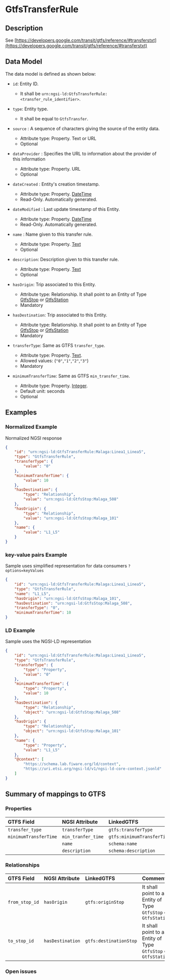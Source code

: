 # GtfsTransferRule

## Description

See
[https://developers.google.com/transit/gtfs/reference/#transferstxt](https://developers.google.com/transit/gtfs/reference/#transferstxt)

## Data Model

The data model is defined as shown below:

-   `id`: Entity ID.

    -   It shall be `urn:ngsi-ld:GtfsTransferRule:<transfer_rule_identifier>`.

-   `type`: Entity type.

    -   It shall be equal to `GtfsTransfer`.

-   `source` : A sequence of characters giving the source of the entity data.

    -   Attribute type: Property. Text or URL
    -   Optional

-   `dataProvider` : Specifies the URL to information about the provider of this
    information

    -   Attribute type: Property. URL
    -   Optional

-   `dateCreated` : Entity's creation timestamp.

    -   Attribute type: Property. [DateTime](https://schema.org/DateTime)
    -   Read-Only. Automatically generated.

-   `dateModified` : Last update timestamp of this Entity.

    -   Attribute type: Property. [DateTime](https://schema.org/DateTime)
    -   Read-Only. Automatically generated.

-   `name` : Name given to this transfer rule.

    -   Attribute type: Property. [Text](https://schema.org/Text)
    -   Optional

-   `description`: Description given to this transfer rule.

    -   Attribute type: Property. [Text](https://schema.org/Text)
    -   Optional

-   `hasOrigin`: Trip associated to this Entity.

    -   Attribute type: Relationship. It shall point to an Entity of Type
        [GtfsStop](../../GtfsStop/doc/spec.md) or
        [GtfsStation](../../GtfsStation/doc/spec.md)
    -   Mandatory

-   `hasDestination`: Trip associated to this Entity.

    -   Attribute type: Relationship. It shall point to an Entity of Type
        [GtfsStop](../../GtfsStop/doc/spec.md) or
        [GtfsStation](../../GtfsStation/doc/spec.md)
    -   Mandatory

-   `transferType`: Same as GTFS `transfer_type`.

    -   Attribute type: Property. [Text](https://schema.org/Text).
    -   Allowed values: (`"0"`,`"1"`,`"2"`,`"3"`)
    -   Mandatory

-   `minimumTransferTime`: Same as GTFS `min_transfer_time`.
    -   Attribute type: Property. [Integer](https://schema.org/Integer).
    -   Default unit: seconds
    -   Optional

## Examples

### Normalized Example

Normalized NGSI response

```json
{
    "id": "urn:ngsi-ld:GtfsTransferRule:Malaga:Linea1_Linea5",
    "type": "GtfsTransferRule",
    "transferType": {
        "value": "0"
    },
    "minimumTransferTime": {
        "value": 10
    },
    "hasDestination": {
        "type": "Relationship",
        "value": "urn:ngsi-ld:GtfsStop:Malaga_508"
    },
    "hasOrigin": {
        "type": "Relationship",
        "value": "urn:ngsi-ld:GtfsStop:Malaga_101"
    },
    "name": {
        "value": "L1_L5"
    }
}
```

### key-value pairs Example

Sample uses simplified representation for data consumers `?options=keyValues`

```json
{
    "id": "urn:ngsi-ld:GtfsTransferRule:Malaga:Linea1_Linea5",
    "type": "GtfsTransferRule",
    "name": "L1_L5",
    "hasOrigin": "urn:ngsi-ld:GtfsStop:Malaga_101",
    "hasDestination": "urn:ngsi-ld:GtfsStop:Malaga_508",
    "transferType": "0",
    "minimumTransferTime": 10
}
```

### LD Example

Sample uses the NGSI-LD representation

```json
{
    "id": "urn:ngsi-ld:GtfsTransferRule:Malaga:Linea1_Linea5",
    "type": "GtfsTransferRule",
    "transferType": {
        "type": "Property",
        "value": "0"
    },
    "minimumTransferTime": {
        "type": "Property",
        "value": 10
    },
    "hasDestination": {
        "type": "Relationship",
        "object": "urn:ngsi-ld:GtfsStop:Malaga_508"
    },
    "hasOrigin": {
        "type": "Relationship",
        "object": "urn:ngsi-ld:GtfsStop:Malaga_101"
    },
    "name": {
        "type": "Property",
        "value": "L1_L5"
    },
    "@context": [
        "https://schema.lab.fiware.org/ld/context",
        "https://uri.etsi.org/ngsi-ld/v1/ngsi-ld-core-context.jsonld"
    ]
}
```

## Summary of mappings to GTFS

### Properties

| GTFS Field            | NGSI Attribute     | LinkedGTFS                 | Comment |
| :-------------------- | :----------------- | :------------------------- | :------ |
| `transfer_type`       | `transferType`     | `gtfs:transferType`        |         |
| `minimumTransferTime` | `min_tranfer_time` | `gtfs:minimumTransferTime` |         |
|                       | `name`             | `schema:name`              |         |
|                       | `description`      | `schema:description`       |         |

### Relationships

| GTFS Field     | NGSI Attribute   | LinkedGTFS             | Comment                                                         |
| :------------- | :--------------- | :--------------------- | :-------------------------------------------------------------- |
| `from_stop_id` | `hasOrigin`      | `gtfs:originStop`      | It shall point to an Entity of Type `GtfsStop` or `GtfsStation` |
| `to_stop_id`   | `hasDestination` | `gtfs:destinationStop` | It shall point to an Entity of Type `GtfsStop` or `GtfsStation` |

### Open issues
